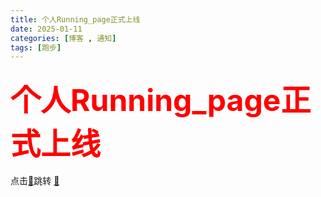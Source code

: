 ```yaml
---
title: 个人Running_page正式上线
date: 2025-01-11
categories: [博客 , 通知]
tags: [跑步]
---
```


### <font color="＃FF0000" size=12> 个人Running_page正式上线 </font>

点击[🚀](https://wwr650.github.io/running_page)跳转
[🚀](https://wwr650.github.io/running_page)

